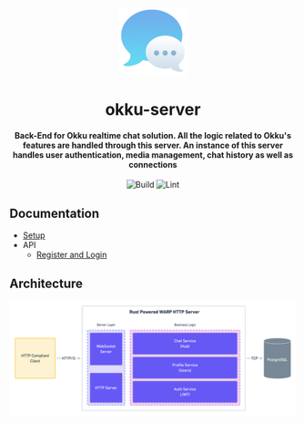 <div>
  <div align="center" style="display: block; text-align: center;">
    <img src="./docs/images/logo.png" height="120" width="120" />
  </div>
  <h1 align="center">okku-server</h1>
  <h4 align="center">
    Back-End for Okku realtime chat solution. All the logic related
    to Okku's features are handled through this server. An instance
    of this server handles user authentication, media management, chat
    history as well as connections
  </h4>
</div>

<div align="center">

  ![Build](https://github.com/EstebanBorai/okku-server/workflows/build/badge.svg)
  ![Lint](https://github.com/EstebanBorai/okku-server/workflows/clippy/fmt/badge.svg)

</div>

## Documentation

- [Setup](https://github.com/EstebanBorai/okku-server/wiki/Setup)
- API
  - [Register and Login](https://github.com/EstebanBorai/okku-server/wiki/Register-and-Login)

## Architecture

<div align="center" style="display: block; text-align: center;">
  <img src="./docs/images/diagram.png" width="1000" />
</div>
